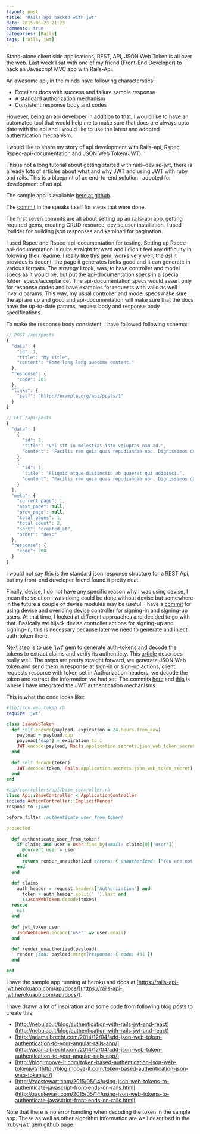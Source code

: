 ```yaml
---
layout: post
title: "Rails api backed with jwt"
date: 2015-06-23 21:23
comments: true
categories: [Rails]
tags: [rails, jwt]
---
```


Stand-alone client side applications, REST, API, JSON Web Token is all over the web. Last week I sat with one of my friend (Front-End Developer) to hack an Javascript MVC app with Rails-Api.

An awesome api, in the minds have following characterstics:

  - Excellent docs with success and failure sample response
  - A standard authorization mechanism
  - Consistent response body and codes

However, being an api developer in addition to that, I would like to have an automated tool that would help me to make sure that docs are always upto date with the api and I would like to use the latest and adopted authentication mechanism.

I would like to share my story of api development with Rails-api, Rspec, Rspec-api-documentation and JSON Web Token(JWT).

This is not a long tutorial about getting started with rails-devise-jwt, there is already lots of articles about what and why JWT and using JWT with ruby and rails. This is a blueprint of an end-to-end solution I adopted for development of an api.

The sample app is available [here at github](https://github.com/RohitRox/Rails-API-and-JWT).

The [commit](https://github.com/RohitRox/Rails-API-and-JWT/commits/master) in the speaks itself for steps that were done.

<!-- more -->

The first seven commits are all about setting up an rails-api app, getting required gems, creating CRUD resource, devise user installation. I used jbuilder for building json responses and kaminari for pagination.

I used Rspec and Rspec-api-documentation for testing. Setting up Rspec-api-documentation is quite straight forward and I didn't feel any difficulty in folowing their readme. I really like this gem, works very well, the dsl it provides is decent, the page it generates looks good and it can generate in various formats. The strategy I took, was, to have controller and model specs as it would be, but put the api-documentation specs in a special folder 'specs/acceptance'. The api-documentation specs would assert only for response codes and have examples for requests with valid as well invalid params. This way, my usual controller and model specs make sure the api are up and good and api-documentation will make sure that the docs have the up-to-date params, request body and response body specifications.

To make the response body consistent, I have followed following schema:

``` js
// POST /api/posts
{
  "data": {
    "id": 1,
    "title": "My Title",
    "content": "Some long long awesome content."
  },
  "response": {
    "code": 201
  },
  "links": {
    "self": "http://example.org/api/posts/1"
  }
}
```

``` js
// GET /api/posts
{
  "data": [
    {
      "id": 2,
      "title": "Vel sit in molestias iste voluptas nam ad.",
      "content": "Facilis rem quia quas repudiandae non. Dignissimos dolores rerum aperiam inventore non doloremque laborum. Ex aut autem deserunt molestiae quae repellendus consequatur."
    },
    {
      "id": 1,
      "title": "Aliquid atque distinctio ab quaerat qui adipisci.",
      "content": "Facilis rem quia quas repudiandae non. Dignissimos dolores rerum aperiam inventore non doloremque laborum. Ex aut autem deserunt molestiae quae repellendus consequatur."
    }
  ],
  "meta": {
    "current_page": 1,
    "next_page": null,
    "prev_page": null,
    "total_pages": 1,
    "total_count": 2,
    "sort": "created_at",
    "order": "desc"
  },
  "response": {
    "code": 200
  }
}
```

I would not say this is the standard json response structure for a REST Api, but my front-end developer friend found it pretty neat.

Finally, devise, I do not have any specific reason why I was using devise, I mean the solution I was doing could be done without devise but somewhere in the future a couple of devise modules may be useful. I have a [commit](https://github.com/RohitRox/Rails-API-and-JWT/commit/10a17cb0c5a8e24015a5f2f77607b0e390f6acca) for using devise and overiding devise controller for signing-in and signing-up users. At that time, I looked at different approaches and decided to go with that. Basically we hijack devise controller actions for signing-up and signing-in, this is necessary because later we need to generate and inject auth-token there.

Next step is to use 'jwt' gem to generate auth-tokens and decode the tokens to extract claims and verify its authenticty.
This [article](http://nebulab.it/blog/authentication-with-rails-jwt-and-react) describes really well. The steps are pretty straight forward, we generate JSON Web token and send them in response at sign-in or sign-up actions, client requests resource with token set in Authorization headers, we decode the token and extract the information we had set. The commits [here](https://github.com/RohitRox/Rails-API-and-JWT/commit/548a1268c943a8895d3f67ad33358150e45449ec) and [this](https://github.com/RohitRox/Rails-API-and-JWT/commit/a7714cf68f62e4b0342b155bc3308ca20fa2ae2b) is where I have integrated the JWT authentication mechanisms.

This is what the code looks like:

``` ruby
#lib/json_web_token.rb
require 'jwt'

class JsonWebToken
  def self.encode(payload, expiration = 24.hours.from_now)
    payload = payload.dup
    payload['exp'] = expiration.to_i
    JWT.encode(payload, Rails.application.secrets.json_web_token_secret)
  end

  def self.decode(token)
    JWT.decode(token, Rails.application.secrets.json_web_token_secret)
  end
end
```

``` ruby
#app/controllers/api/base_controller.rb
class Api::BaseController < ApplicationController
include ActionController::ImplicitRender
respond_to :json

before_filter :authenticate_user_from_token!

protected

  def authenticate_user_from_token!
    if claims and user = User.find_by(email: claims[0]['user'])
      @current_user = user
    else
      return render_unauthorized errors: { unauthorized: ["You are not authorized perform this action."] }
    end
  end

  def claims
    auth_header = request.headers['Authorization'] and
      token = auth_header.split(' ').last and
      ::JsonWebToken.decode(token)
  rescue
    nil
  end

  def jwt_token user
    JsonWebToken.encode('user' => user.email)
  end

  def render_unauthorized(payload)
    render json: payload.merge(response: { code: 401 })
  end

end
```

I have the sample app running at heroku and docs at [https://rails-api-jwt.herokuapp.com/api/docs/](https://rails-api-jwt.herokuapp.com/api/docs/).

I have drawn a lot of inspiration and some code from following blog posts to create this.

  - [http://nebulab.it/blog/authentication-with-rails-jwt-and-react](http://nebulab.it/blog/authentication-with-rails-jwt-and-react)
  - [http://adamalbrecht.com/2014/12/04/add-json-web-token-authentication-to-your-angular-rails-app/](http://adamalbrecht.com/2014/12/04/add-json-web-token-authentication-to-your-angular-rails-app/)
  - [http://blog.moove-it.com/token-based-authentication-json-web-tokenjwt/](http://blog.moove-it.com/token-based-authentication-json-web-tokenjwt/)
  - [http://zacstewart.com/2015/05/14/using-json-web-tokens-to-authenticate-javascript-front-ends-on-rails.html](http://zacstewart.com/2015/05/14/using-json-web-tokens-to-authenticate-javascript-front-ends-on-rails.html)

Note that there is no error handling when decoding the token in the sample app. These as well as other algorithm information are well described in the ['ruby-jwt' gem github page](https://github.com/progrium/ruby-jwt).
